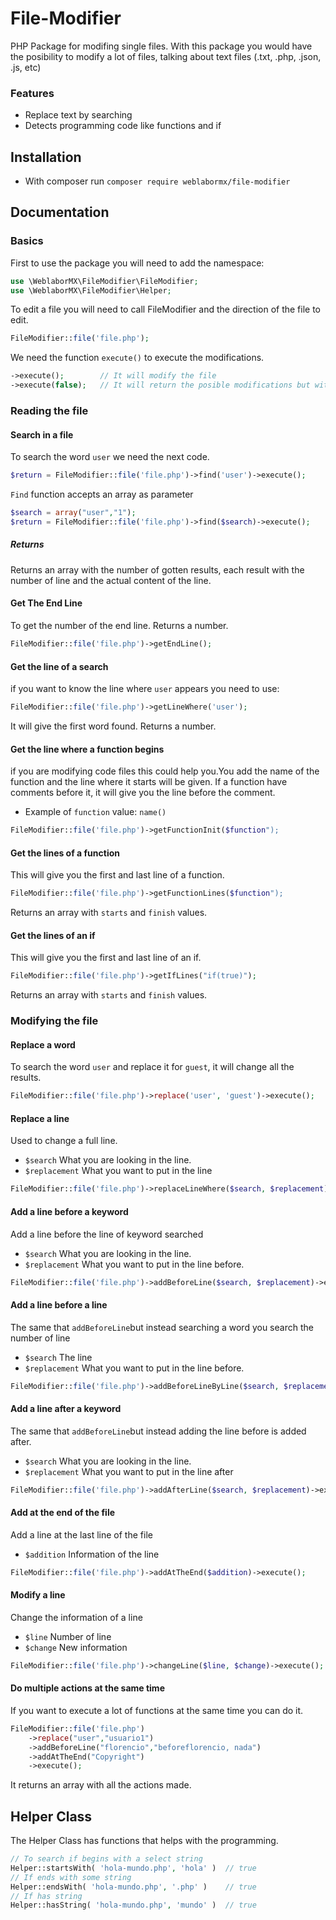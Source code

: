 File-Modifier
======

PHP Package for modifing single files. With this package you would have the posibility to modify a lot of files, talking about text files (.txt, .php, .json, .js, etc)

### Features

- Replace text by searching
- Detects programming code like functions and if

## Installation

- With composer run `composer require weblabormx/file-modifier` 

## Documentation

### Basics
First to use the package you will need to add the namespace:
```php
use \WeblaborMX\FileModifier\FileModifier;
use \WeblaborMX\FileModifier\Helper;
```
To edit a file you will need to call FileModifier and the direction of the file to edit.
```php
FileModifier::file('file.php');
```

We need the function `execute()` to execute the modifications.
```php
->execute();        // It will modify the file
->execute(false);   // It will return the posible modifications but without doing it.
```
### Reading the file
#### Search in a file
To search the word `user` we need the next code.
```php
$return = FileModifier::file('file.php')->find('user')->execute();
```

`Find` function accepts an array as parameter
```php
$search = array("user","1");
$return = FileModifier::file('file.php')->find($search)->execute();
```
##### Returns
Returns an array with the number of gotten results, each result with the number of line and the actual content of the line.
#### Get The End Line
To get the number of the end line. Returns a number.
```php
FileModifier::file('file.php')->getEndLine();
```
#### Get the line of a search
if you want to know the line where `user` appears you need to use:
```php
FileModifier::file('file.php')->getLineWhere('user');
```
It will give the first word found. Returns a number.
#### Get the line where a function begins
if you are modifying code files this could help you.You add the name of the function and the line where it starts will be given. If a function have comments before it, it will give you the line before the comment.
- Example of `function` value: `name()`
```php
FileModifier::file('file.php')->getFunctionInit($function");
```
#### Get the lines of a function
This will give you the first and last line of a function.
```php
FileModifier::file('file.php')->getFunctionLines($function");
```
Returns an array with `starts` and `finish` values.
#### Get the lines of an if
This will give you the first and last line of an if.
```php
FileModifier::file('file.php')->getIfLines("if(true)");
```
Returns an array with `starts` and `finish` values.
### Modifying the file
#### Replace a word
To search the word `user` and replace it for `guest`, it will change all the results.
```php
FileModifier::file('file.php')->replace('user', 'guest')->execute();
```
#### Replace a line
Used to change a full line.
- `$search`  What you are looking in the line.
- `$replacement` What you want to put in the line
```php
FileModifier::file('file.php')->replaceLineWhere($search, $replacement)->execute();
```
#### Add a line before a keyword
Add a line before the line of keyword searched
- `$search`  What you are looking in the line.
- `$replacement` What you want to put in the line before.
```php
FileModifier::file('file.php')->addBeforeLine($search, $replacement)->execute();
```
#### Add a line before a line
The same that `addBeforeLine`but instead searching a word you search the number of line
- `$search`  The line
- `$replacement` What you want to put in the line before.
```php
FileModifier::file('file.php')->addBeforeLineByLine($search, $replacement)->execute();
```
#### Add a line after  a keyword
The same that `addBeforeLine`but instead adding the line before is added after.
- `$search`  What you are looking in the line.
- `$replacement` What you want to put in the line after
```php
FileModifier::file('file.php')->addAfterLine($search, $replacement)->execute();
```
#### Add at the end of the file
Add a line at the last line of the file
- `$addition` Information of the line
```php
FileModifier::file('file.php')->addAtTheEnd($addition)->execute();
```
#### Modify a line
Change the information of a line
- `$line` Number of line
- `$change` New information
```php
FileModifier::file('file.php')->changeLine($line, $change)->execute();
```
#### Do multiple actions at the same time
If you want to execute a lot of functions at the same time you can do it.
```php
FileModifier::file('file.php')
	->replace("user","usuario1")
	->addBeforeLine("florencio","beforeflorencio, nada") 
	->addAtTheEnd("Copyright") 
	->execute();
```
It returns an array with all the actions made.
## Helper Class
The Helper Class has functions that helps with the programming.
```php
// To search if begins with a select string
Helper::startsWith( 'hola-mundo.php', 'hola' )  // true
// If ends with some string
Helper::endsWith( 'hola-mundo.php', '.php' )    // true
// If has string
Helper::hasString( 'hola-mundo.php', 'mundo' )  // true
```